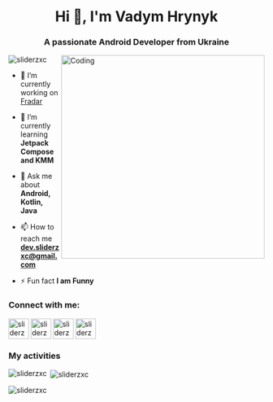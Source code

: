 <h1 align="center">Hi 👋, I'm Vadym Hrynyk</h1>
<h3 align="center">A passionate Android Developer from Ukraine</h3>
<img align="right" alt="Coding" width="400" src="https://cdn.dribbble.com/users/1162077/screenshots/3848914/programmer.gif">


<p align="left"> <img src="https://komarev.com/ghpvc/?username=sliderzxc&label=Profile%20views&color=0e75b6&style=flat" alt="sliderzxc" /> </p>

- 🔭 I’m currently working on [Fradar](https://github.com/sliderzxc/Fradar)

- 🌱 I’m currently learning **Jetpack Compose and KMM**

- 💬 Ask me about **Android, Kotlin, Java**

- 📫 How to reach me **dev.sliderzxc@gmail.com**

- ⚡ Fun fact **I am Funny**

<h3 align="left">Connect with me:</h3>
<p align="left">
<a href="https://telegram.me/sliderzxc" target="blank"><img align="center" src="https://upload.wikimedia.org/wikipedia/commons/8/82/Telegram_logo.svg" alt="sliderzxc" height="40" width="40" /></a>
<a href="https://linkedin.com/in/sliderzxc" target="blank"><img align="center" src="https://upload.wikimedia.org/wikipedia/commons/8/81/LinkedIn_icon.svg" alt="sliderzxc" height="40" width="40" /></a>
<a href="https://instagram.com/sliderzxc" target="blank"><img align="center" src="https://upload.wikimedia.org/wikipedia/commons/e/e7/Instagram_logo_2016.svg" alt="sliderzxc" height="40" width="40" /></a>
<a href="https://discord.com/users/885930861613170708" target="blank"><img align="center" src="https://www.svgviewer.dev/static-svgs/34446/discord-v2.svg" alt="sliderzxc" height="40" width="40" /></a>
</p>

<h3 align="left">My activities</h3>

<p><img align="left" src="https://github-readme-stats.vercel.app/api/top-langs?username=sliderzxc&show_icons=true&locale=en&layout=compact&theme=tokyonight" alt="sliderzxc" /></p>
<p>&nbsp;<img align="center" src="https://github-readme-stats.vercel.app/api?username=sliderzxc&show_icons=true&locale=en&theme=tokyonight" alt="sliderzxc" /></p>
<p><img align="center" src="https://github-readme-streak-stats.herokuapp.com/?user=sliderzxc&&theme=tokyonight" alt="sliderzxc" /></p>
